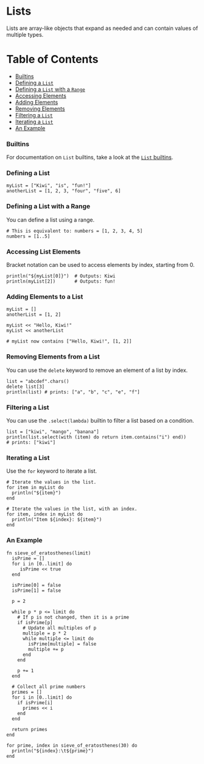 # Lists

Lists are array-like objects that expand as needed and can contain values of multiple types.

# Table of Contents
- [Builtins](#Builtins)
- [Defining a `List`](#defining-a-list)
- [Defining a `List` with a `Range`](#defining-a-list-with-a-range)
- [Accessing Elements](#accessing-list-elements)
- [Adding Elements](#adding-elements-to-a-list)
- [Removing Elements](#removing-elements-from-a-list)
- [Filtering a `List`](#filtering-a-list)
- [Iterating a `List`](#iterating-a-list)
- [An Example](#an-example)

### Builtins

For documentation on `List` builtins, take a look at the [`List` builtins](builtins.md#list-builtins).

### Defining a List

```kiwi
myList = ["Kiwi", "is", "fun!"]
anotherList = [1, 2, 3, "four", "five", 6]
```

### Defining a List with a Range

You can define a list using a range.

```kiwi
# This is equivalent to: numbers = [1, 2, 3, 4, 5]
numbers = [1..5] 
```

### Accessing List Elements

Bracket notation can be used to access elements by index, starting from 0.

```kiwi
println("${myList[0]}")  # Outputs: Kiwi
println(myList[2])       # Outputs: fun!
```

### Adding Elements to a List

```kiwi
myList = []
anotherList = [1, 2]

myList << "Hello, Kiwi!"
myList << anotherList

# myList now contains ["Hello, Kiwi!", [1, 2]]
```

### Removing Elements from a List

You can use the `delete` keyword to remove an element of a list by index.

```kiwi
list = "abcdef".chars()
delete list[3]
println(list) # prints: ["a", "b", "c", "e", "f"]
```

### Filtering a List

You can use the `.select(lambda)` builtin to filter a list based on a condition.

```kiwi
list = ["kiwi", "mango", "banana"]
println(list.select(with (item) do return item.contains("i") end))
# prints: ["kiwi"]
```

### Iterating a List

Use the `for` keyword to iterate a list.

```kiwi
# Iterate the values in the list.
for item in myList do
  println("${item}")
end

# Iterate the values in the list, with an index.
for item, index in myList do
  println("Item ${index}: ${item}")
end
```

### An Example

```kiwi
fn sieve_of_eratosthenes(limit)
  isPrime = []
  for i in [0..limit] do
     isPrime << true
  end

  isPrime[0] = false
  isPrime[1] = false

  p = 2

  while p * p <= limit do
    # If p is not changed, then it is a prime
    if isPrime[p]
      # Update all multiples of p
      multiple = p * 2
      while multiple <= limit do
        isPrime[multiple] = false
        multiple += p
      end
    end

    p += 1
  end

  # Collect all prime numbers
  primes = []
  for i in [0..limit] do
    if isPrime[i]
      primes << i
    end
  end

  return primes
end

for prime, index in sieve_of_eratosthenes(30) do
  println("${index}:\t${prime}")
end
```